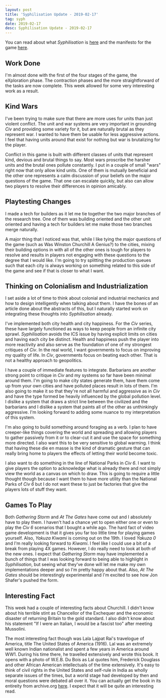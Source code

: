 ```yaml
---
layout: post
title: 'Syphilisation Update - 2019-02-17'
tag: syph
date: 2019-02-17
desc: Syphilisation Update - 2019-02-17
---
```



You can read about what *Syphilisation* is [here](/blog/syph/announce) and the manifesto for the game [here](/blog/syph/manifesto).
## Work Done

I'm almost done with the first of the four stages of the game, the eXploration phase. The contraction phases and the more straightforward of the tasks are now complete. This week allowed for some very interesting work as a result.

## Kind Wars

I've been trying to make sure that there are more uses for units than just violent conflict. The unit and war systems are very important in grounding *Civ* and providing some variety for it, but are naturally brutal as they represent war. I wanted to have them be usable for less aggressive actions. I feel that having units around that exist for nothing but war is brutalizing for the player.


Conflict in this game is built with different classes of units that represent kind, devious and brutal things to say. Most wars proscribe the harsher units and the brutal ones pollute constantly. I put in a couple of small "wars" right now that only allow kind units. One of them is mutually beneficial and the other one represents a calm discussion of your beliefs on the major questions of the game. That one can escalate quickly, but also can allow two players to resolve their differences in opinion amicably.

## Playtesting Changes

I made a tech for builders as it let me tie together the two major branches of the research tree. One of them was building oriented and the other unit oriented and having a tech for builders let me make those two branches merge naturally.


A major thing that I noticed was that, while I like tying the major questions of the game (such as Was Winston Churchill A Genius?) to the cities, mixing their building options in with all of the other ones is tough for players to resolve and results in players not engaging with these questions to the degree that I would like. I'm going to try splitting the production queues such that each city is always working on something related to this side of the game and see if that is closer to what I want.

## Thinking on Colonialism and Industrialization

I set aside a lot of time to think about colonial and industrial mechanics and how to design intelligently when talking about them. I have the bones of an article done about the abstracts of this, but I naturally started work on integrating these thoughts into *Syphilisation* already.


I've implemented both city health and city happiness. For the *Civ* series, these have largely functioned as ways to keep people from an infinite city sprawl. *Syphilisation* avoids the ICS issue by having explicit limits on cities and having each city be distinct. Health and happiness push the player into more reactivity and also serve as the foundation of one of my strongest critiques of *Civ*. In the real world, I want governments to focus on improving my quality of life. In *Civ*, governments focus on beating each other. That is not a healthy approach to geopolitics.


I have a couple of immediate features to integrate. Barbarians are another strong point to critique in *Civ* and my systems so far have been minimal around them. I'm going to make city states generate them, have them come up from your own cities and have polluted places result in lots of them. I'm also going to make it so that they're not all harmful and aggressive as in *Civ* and have the type formed be heavily influenced by the global pollution level. I dislike a system that draws a strict line between the civilized and the barbarians and I dislike a system that paints all of the other as unthinkingly aggressive. I'm looking forward to adding some nuance to my interpretation of this system.


I'm also going to build something around foraging as a verb. I plan to have creeper-like things covering the world and spreading and allowing players to gather passively from it or to clear-cut it and use the space for something more directed. I also want this to be very sensitive to global warming. I think that having these die en masse is the kind of dramatic gesture that can really bring home to players the effects of letting their world become toxic.


I also want to do something in the line of National Parks in *Civ 6*. I want to give players the option to acknowledge what is already there and not simply view the world as a canvas on which to draw. This is going to require a little thought though because I want them to have more utility than the National Parks of *Civ 6* but I do not want these to just be factories that give the players lots of stuff they want.

## Games To Play

Both *Gathering Storm* and *At The Gates* have come out and I absolutely have to play them. I haven't had a chance yet to open either one or even to play the *Civ 6* scenarios that I bought a while ago. The hard fact of video game development is that it gives you far too little time for playing games yourself. Also, *Yakuza Kiwami* is coming out on the 19th. I loved *Yakuza 0* and I'm really looking forward to *Kiwami*. I feel like I could use a bit of a break from playing 4X games. However, I do really need to look at both of the new ones. I expect that *Gathering Storm* may have implemented a bunch of things that I was looking forward to being able to highlight in *Syphilisation*, but seeing what they've done will let me make my own implementations deeper and so I'm pretty happy about that. Also, *At The Gates* should be interestingly experimental and I'm excited to see how Jon Shafer's pushed the form.

## Interesting Fact

This week had a couple of interesting facts about Churchill. I didn't know about his terrible stint as Chancellor of the Exchequer and the economic disaster of returning Britain to the gold standard. I also didn't know about his statement "If I were an Italian, I would be a fascist too" after meeting Mussolini.


The most interesting fact though was Lala Lajpat Rai's travelogue of America, title The United States of America (1916). Lal was an extremely well known Indian nationalist and spent a few years in America around WW1. During his time there, he travelled extensively and wrote this book. It opens with a photo of W.E.B. Du Bois as Lal quotes him, Frederick Douglass and other African American intellectuals of the time extensively. It's easy to think of civil rights in the United States and self-rule in India as wholly separate issues of the times, but a world stage had developed by then and moral questions were debated all over it. You can actually get the book in its entireity from archive.org [here](https://archive.org/details/unitedstatesofam00lajp). I expect that it will be quite an interesting read.

